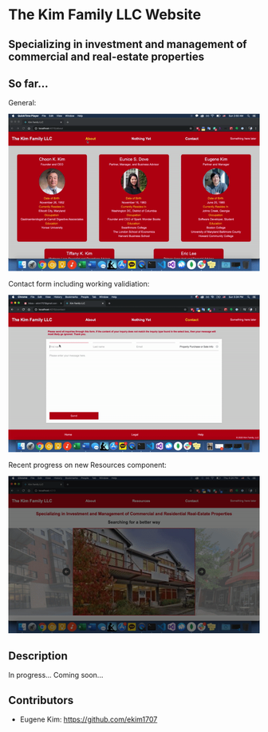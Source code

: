 # The Kim Family LLC Website 
## Specializing in investment and management of commercial and real-estate properties

## So far...

General:

![](./src/assets/img/readme/readme.gif)

Contact form including working validiation:

![](./src/assets/img/readme/readme2.gif)

Recent progress on new Resources component:

![](./src/assets/img/readme/readme3.gif)

## Description

In progress... Coming soon...

## Contributors 
* Eugene Kim: https://github.com/ekim1707 